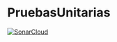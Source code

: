 # PruebasUnitarias
[![SonarCloud](https://sonarcloud.io/images/project_badges/sonarcloud-white.svg)](https://sonarcloud.io/dashboard?id=SamuelFumeroHdez_PruebasUnitarias)
